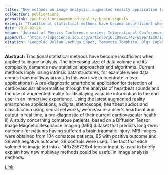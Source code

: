 ```yaml
---
title: "New methods on image analysis: augmented reality application for heartbeat sound analysis and MRI brain injury images"
collection: publications
permalink: /publication/augmented-reality-brain-signals
excerpt: "Traditional statistical methods have become insufficient when applied to image analysis. The increasing size of data volume and its complexity demands new statistical approaches and algorithms. Current methods imply losing intrinsic data structures, for example when data comes from multiway arrays. In this work we concentrate in two applications i) A pre-diagnostic smartphone application for detection of cardiovascular abnormalities through the analysis of heartbeat sounds and the use of augmented reality for displaying valuable information to the end user in an immersive experience."
date: 2019-02-24
venue: 'Journal of Physics Conference series: International Conference on Machine Vision and Information Technology, Guangzhou China'
paperurl: 'https://iopscience.iop.org/article/10.1088/1742-6596/1229/1/012003'
citation: 'Leopoldo Julian Lechuga López, Yamamoto Tomohito, Olga López Rios and Gisela Lechuga López'
---
```

**Abstract:** Traditional statistical methods have become insufficient when applied to image analysis. The increasing size of data volume and its complexity demands new statistical approaches and algorithms. Current methods imply losing intrinsic data structures, for example when data comes from multiway arrays. In this work we concentrate in two applications i) A pre-diagnostic smartphone application for detection of cardiovascular abnormalities through the analysis of heartbeat sounds and the use of augmented reality for displaying valuable information to the end user in an immersive experience. Using the latest augmented reality smartphone applications, a digital stethoscope, heartbeat audios and classification using neural networks, we measure a user's heartbeat and output in real time, a pre-diagnostic of their current cardiovascular health. ii) A study concerning comatose patients, based on a Diffusion Tensor Image Magnetic Resonance Imaging (MRI) dataset that predicts long-term outcome for patients having suffered a brain traumatic injury. MRI images were obtained from 104 comatose patients, 65 with positive outcome and 39 with negative outcome, 39 controls were used. The fact that each volumetric image led into a 143x255726x4 tensor input, is used to briefly explain how new multiway methods could be useful in image analysis methods.

[Link](https://iopscience.iop.org/article/10.1088/1742-6596/1229/1/012003)
